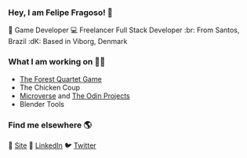 ### Hey, I am Felipe Fragoso! 👋

👾 Game Developer
💻 Freelancer Full Stack Developer
:br: From Santos, Brazil
:dK: Based in Viborg, Denmark

### What I am working on 👨‍💻

- <a href="https://www.theforestquartet.org/">The Forest Quartet Game</a>
- The Chicken Coup
- <a href="https://www.microverse.org/">Microverse</a> and <a href="https://www.theodinproject.com/home">The Odin Projects</a>
- Blender Tools

### Find me elsewhere 🌎

🚀 <a href="http://fdfragoso.github.io/">Site</a>
💼 <a href="https://www.linkedin.com/in/fdfragoso">LinkedIn</a>
🐦 <a href="https://www.twitter.com/fdfragoso">Twitter</a>

<!--
**fdfragoso/fdfragoso** is a ✨ _special_ ✨ repository because its `README.md` (this file) appears on your GitHub profile.


- 🔭 I’m currently working on ...
- 🌱 I’m currently learning ...
- 👯 I’m looking to collaborate on ...
- 🤔 I’m looking for help with ...
- 💬 Ask me about ...
- 📫 How to reach me: ...
- 😄 Pronouns: ...
- ⚡ Fun fact: ...
-->

